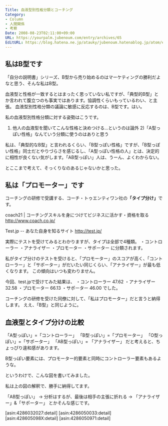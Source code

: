 ```yaml
---
Title: 血液型別性格分類とコーチング
Category:
- Column
- 人間関係
- 考察
Date: 2008-08-23T02:11:00+09:00
URL: https://yourpalm.jubenoum.com/entry/archives/65
EditURL: https://blog.hatena.ne.jp/atauky/jubenoum.hatenablog.jp/atom/entry/6653458415120883893
---
```


<h2>私はB型です</h2>
「自分の説明書」シリーズ、B型から売り始めるのはマーケティングの勝利だよなと思う、そんな私はB型。

血液型と性格が一致するとはまったく思っていない私ですが、「典型的B型」とか言われて腹立つのも事実ではあります。協調性くらいもっているわい、と主張。
血液型別性格分類の議論に敏感に反応するのは、B型です。はい。

私の血液型別性格分類に対する姿勢はこうです。
1) 他人の血液型を聞いてこんな性格と決めつける...というのは論外
2)「A型っぽい性格」なんていう分類に使うのはありと思う

私は、「典型的なB型」と言われるくらい、「B型っぽい性格」ですが、「B型っぽい性格」同士だとやりづらさを感じるし、「A型っぽい性格の人」とは、決定的に相性が良くない気がします。「AB型っぽい」人は、うーん、よくわからない。

とここまで考えて、そっくりなのあるじゃないかと思った。
<h2>私は「プロモーター」です</h2>
コーチングの研修で受講する、コーチ・トゥエンティワン社の<span style="font-weight:bold;">「タイプ分け」</span>です。

coach21 | コーチングスキルを身につけてビジネスに活かす・資格を取る
<a title="coach21 | コーチングスキルを身につけてビジネスに活かす・資格を取る" href="http://www.coach.co.jp/">http://www.coach.co.jp/</a>

Test.jp -- あなた自身を知るサイト
<a title="Test.jp -- あなた自身を知るサイト" href="http://test.jp/">http://test.jp/</a>

実際にテストを受けてみるとわかりますが、タイプは全部で4種類。
・コントローラー
・アナライザー
・プロモーター
・サポーター
に分類されます。

私がタイプ分けのテストを受けると、「プロモーター」のスコアが高く、「コントローラー」と「サポーター」がだいたい同じくらい、「アナライザー」が最も低くなります。
この傾向はいつも変わりません。

今回、test.jpで受けてみた結果は、
・コントローラー 47.62
・アナライザー   32.58
・プロモーター   66.13
・サポーター     46.00
でした。

コーチングの研修を受けた同僚に対して、「私はプロモーター」だと言うと納得します。
ええ、「B型」と同じように。
<h2>血液型とタイプ分けの比較</h2>
「A型っぽい」=「コントローラー」
「B型っぽい」=「プロモーター」
「O型っぽい」=「サポーター」
「AB型っぽい」= 「アナライザー」
だと考えると、ちょっぴり違和感があります。

B型っぽい要素には、プロモーター的要素と同時にコントローラー要素もあるような。

というわけで、こんな図を書いてみました。
<a href="http://4.bp.blogspot.com/_4SYtPT0CzfU/SK8AfcQBmsI/AAAAAAAAADA/2D1zfbSPf6Q/s1600-h/WS000005.PNG" onblur="try {parent.deselectBloggerImageGracefully();} catch(e) {}"><img id="BLOGGER_PHOTO_ID_5237405431814527682" style="display:block; margin:0px auto 10px; text-align:center;cursor:pointer; cursor:hand;" src="http://4.bp.blogspot.com/_4SYtPT0CzfU/SK8AfcQBmsI/AAAAAAAAADA/2D1zfbSPf6Q/s320/WS000005.PNG" border="0" alt="" /></a>

私は上の図の解釈で、勝手に納得してます。

「AB型っぽい」
→ 分析はするが、最後は相手の主張に折れる
→ 「アナライザー」&amp;「サポーター」
とかそんな感じです。


[asin:4286032027:detail]
[asin:4286050033:detail]
[asin:428605098X:detail]
[asin:4286050971:detail]



